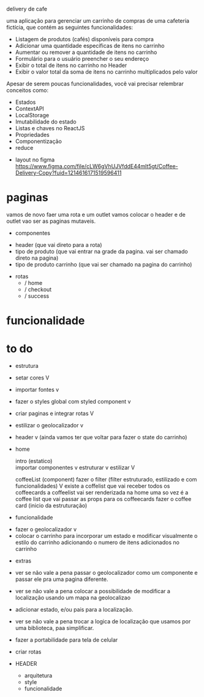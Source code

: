 delivery de cafe

uma aplicação para gerenciar um carrinho de compras de uma cafeteria fictícia, que contém as seguintes funcionalidades:

- Listagem de produtos (cafés) disponíveis para compra
- Adicionar uma quantidade específicas de itens no carrinho
- Aumentar ou remover a quantidade de itens no carrinho
- Formulário para o usuário preencher o seu endereço
- Exibir o total de itens no carrinho no Header
- Exibir o valor total da soma de itens no carrinho multiplicados pelo valor

Apesar de serem poucas funcionalidades, você vai precisar relembrar conceitos como:

- Estados
- ContextAPI
- LocalStorage
- Imutabilidade do estado
- Listas e chaves no ReactJS
- Propriedades
- Componentização
- reduce

* layout no figma
https://www.figma.com/file/cLW6gVhUJVfddE44mlt5gt/Coffee-Delivery-Copy?fuid=1214616171519596411

# paginas
vamos de novo faer uma rota e um outlet vamos colocar o header e de outlet vao ser as paginas mutaveis.
* componentes
 - header (que vai direto para a rota)
 - tipo de produto (que vai entrar na grade da pagina. vai ser chamado direto na pagina)
 - tipo de produto carrinho (que vai ser chamado na pagina do carrinho)
* rotas
    - / home
    - / checkout
    - / success

# funcionalidade


# to do

- estrutura
* setar cores V
* importar fontes v
* fazer o styles global com styled component v
* criar paginas e integrar rotas V
* estilizar o geolocalizador v
* header v (ainda vamos ter que voltar para fazer o state do carrinho)

* home

    intro (estatico)    
        importar componentes v
        estruturar v
        estilizar V
        
    coffeeList (component)
    fazer o filter (filter estruturado, estilizado e com funcionalidades) V
    existe a coffelist que vai receber todos os coffeecards a coffeelist vai ser renderizada na home uma so vez é a coffee list que vai passar as props para os coffeecards
    fazer o coffee card (inicio da estruturação)

    
- funcionalidade
* fazer o geolocalizador v
* colocar o carrinho para incorporar um estado e modificar visualmente o estilo do carrinho adicionando o numero de itens adicionados no carrinho

- extras 
* ver se não vale a pena passar o geolocalizador como um componente e passar ele pra uma pagina diferente.
* ver se não vale a pena colocar a possibilidade de modificar a localização usando um mapa na geolocalizao
* adicionar estado, e/ou pais para a localização.
* ver se não vale a pena trocar a logica de localização que usamos por uma biblioteca, paa simplificar.
* fazer a portabilidade para tela de celular




* criar rotas

* HEADER
    - arquitetura
    - style
    - funcionalidade